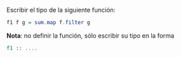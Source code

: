 Escribir el tipo de la siguiente función:

```Haskell
f1 f g = sum.map f.filter g
```

**Nota**: no definir la función, sólo escribir su tipo en la forma

```Haskell
f1 :: ....
```
